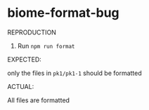 # biome-format-bug

REPRODUCTION

1. Run `npm run format`

EXPECTED:

only the files in `pk1/pk1-1` should be formatted

ACTUAL:

All files are formatted
